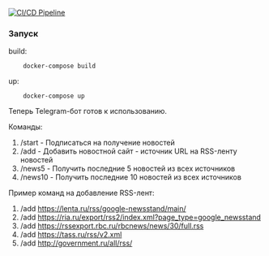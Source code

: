 [![CI/CD Pipeline](https://github.com/kaevdokimov/tg-rss/actions/workflows/ci-cd.yml/badge.svg)](https://github.com/kaevdokimov/tg-rss/actions/workflows/ci-cd.yml)

### Запуск

build:

```
    docker-compose build
```

up:

```
    docker-compose up
```

Теперь Telegram-бот готов к использованию.

Команды:

1. /start - Подписаться на получение новостей
2. /add - Добавить новостной сайт - источник URL на RSS-ленту новостей
3. /news5 - Получить последние 5 новостей из всех источников
4. /news10 - Получить последние 10 новостей из всех источников

Пример команд на добавление RSS-лент:

1. /add https://lenta.ru/rss/google-newsstand/main/
2. /add https://ria.ru/export/rss2/index.xml?page_type=google_newsstand
3. /add https://rssexport.rbc.ru/rbcnews/news/30/full.rss
4. /add https://tass.ru/rss/v2.xml
5. /add http://government.ru/all/rss/